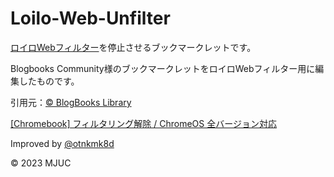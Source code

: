# Loilo-Web-Unfilter

[ロイロWebフィルター](https://chrome.google.com/webstore/detail/pabjlbjcgldndnpjnokjakbdofjgnfia)を停止させるブックマークレットです。

Blogbooks Community様のブックマークレットをロイロWebフィルター用に編集したものです。

引用元：[© BlogBooks Library](https://blogbooks.net/)

[[Chromebook] フィルタリング解除 / ChromeOS 全バージョン対応](https://blogbooks.net/chromebook/2357/)

Improved by [@otnkmk8d](https://github.com/otnkmk8d)

© 2023 MJUC
